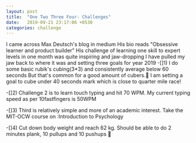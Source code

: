 ```yaml
---
layout: post
title:  "One Two Three Four- Challenges"
date:   2019-09-21 23:17:06 +0530
categories: challenge
---
```

I came across Max Deutsch's blog in medium
His bio reads "Obsessive learner and product builder"
His challenge of learning one skill to expert levels in one month was quite inspiring and jaw-dropping
I have pulled my jaw back to where it was and setting three goals for year 2019
-[]1) I do some basic rubik's cubing(3*3) and consistently average below 60 seconds
But that's common for a good amount of cubers.:rocket:
I am setting a goal to cube under 40 seconds mark which is close to quarter mile race!
	
-[]2) Challenge 2 is to learn touch typing and hit 70 WPM. My current typing speed as per 10fastfingers is 50WPM
	
-[]3) Third is relatively simple and more of an academic interest. Take the MIT-OCW course on :Introduction to Psychology
	
-[]4) Cut down body weight and reach 62 kg. Should be able to do 2 minutes plank, 10 pullups and 10 pushups :rocket:
